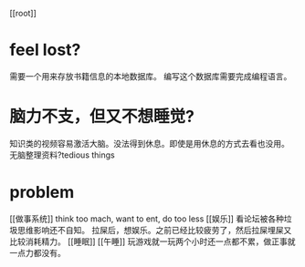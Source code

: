 [[root]]
# feel lost?
需要一个用来存放书籍信息的本地数据库。
编写这个数据库需要完成编程语言。
# 脑力不支，但又不想睡觉?
知识类的视频容易激活大脑。没法得到休息。即使是用休息的方式去看也没用。
无脑整理资料?tedious things

# problem
[[做事系统]] think too mach, want to ent, do too less
[[娱乐]] 看论坛被各种垃圾思维影响还不自知。
拉屎后，想娱乐。之前已经比较疲劳了，然后拉屎埋屎又比较消耗精力。
[[睡眠]]
[[午睡]]
玩游戏就一玩两个小时还一点都不累，做正事就一点力都没有。
